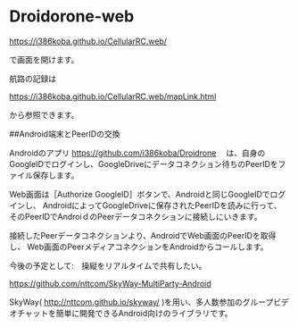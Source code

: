 # Droidorone-web
https://i386koba.github.io/CellularRC.web/

で画面を開けます。

航路の記録は

https://i386koba.github.io/CellularRC.web/mapLink.html

から参照できます。

##Android端末とPeerIDの交換

Androidのアプリ
https://github.com/i386koba/Droidrone
　は、自身のGoogleIDでログインし、GoogleDriveにデータコネクション待ちのPeerIDをファイル保存します。

Web画面は［Authorize GoogleID］ボタンで、Androidと同じGoogleIDでログインし、
AndroidによってGoogleDriveに保存されたPeerIDを読みに行って、
そのPeerIDでAndroiｄのPeerデータコネクションに接続しにいきます。

接続したPeerデータコネクションより、AndroidでWeb画面のPeerIDを取得し、
Web画面のPeerメディアコネクションをAndroidからコールします。

今後の予定として:　操縦をリアルタイムで共有したい。

https://github.com/nttcom/SkyWay-MultiParty-Android

SkyWay( http://nttcom.github.io/skyway/ )を用い、多人数参加のグループビデオチャットを簡単に開発できるAndroid向けのライブラリです。
